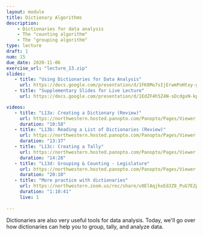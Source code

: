 ```yaml
---
layout: module
title: Dictionary Algorithms
description:
    - Dictionaries for data analysis
    - The "counting algorithm"
    - The "grouping algorithm"
type: lecture
draft: 1
num: 15
due_date: 2020-11-06
exercise_url: "lecture_13.zip"
slides:
   - title: "Using Dictionaries for Data Analysis"
     url: https://docs.google.com/presentation/d/1FK8Mo7sIjErwmPoHtxy-gI7bRWl2TmxnLs-n5tn0aMM/edit?usp=sharing
   - title: "Supplementary Slides for Live Lecture"
     url: https://docs.google.com/presentation/d/1EdZF4h5Z4N-sDcdgxN-kpAFFtJT8OTeHw-YMu0c0cLI/edit?usp=sharing

videos: 
   - title: "L13a: Creating a Dictionary (Review)"
     url: https://northwestern.hosted.panopto.com/Panopto/Pages/Viewer.aspx?id=653de356-2da3-4f85-8b06-abc6012a23bc
     duration: "10:58"
   - title: "L13b: Reading a List of Dictionaries (Review)"
     url: https://northwestern.hosted.panopto.com/Panopto/Pages/Viewer.aspx?id=a893628a-bedd-431a-8005-abc6012d51d8
     duration: "13:37"
   - title: "L13c: Creating a Tally"
     url: https://northwestern.hosted.panopto.com/Panopto/Pages/Viewer.aspx?id=32981b95-8af1-4bf0-80c7-abc60135cee2
     duration: "14:28"
   - title: "L13d: Grouping & Counting - Legislature"
     url: https://northwestern.hosted.panopto.com/Panopto/Pages/Viewer.aspx?id=fef34a0b-2380-43c6-a52e-abc6013e8587
     duration: "20:10"
   - title: "More practice with dictionaries"
     url: https://northwestern.zoom.us/rec/share/u9ElAqjhxEdJZ8_PuG7EZpQGHbjrX6a81iQZ-vsEmUlL-wIgZC32xdKNRH5FdafE?startTime=1590524830000
     duration: "1:10:41"
     live: 1
    
---
```


Dictionaries are also very useful tools for data analysis. Today, we'll go over how dictionaries can help you to group, tally, and analyze data.
